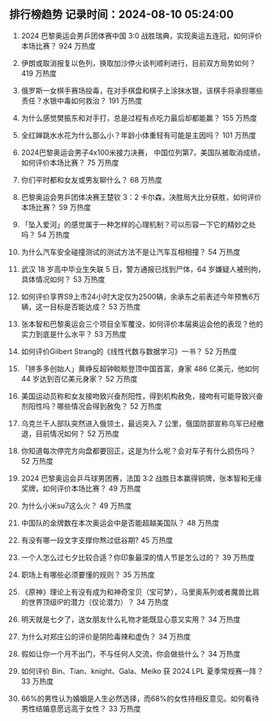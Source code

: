 
## 排行榜趋势 记录时间：2024-08-10 05:24:00
  
  1. 2024 巴黎奥运会男乒团体赛中国 3:0 战胜瑞典，实现奥运五连冠，如何评价本场比赛？ 924 万热度
    
  2. 伊朗或取消报复以色列，换取加沙停火谈判顺利进行，目前双方局势如何？ 419 万热度
    
  3. 俄罗斯一女棋手赛场投毒，在对手棋盘和棋子上涂抹水银，该棋手将承担哪些责任？水银中毒如何救治？ 191 万热度
    
  4. 为什么感觉樊振东和对手打，总是过程有点吃力最后却都能赢？ 155 万热度
    
  5. 全红婵跳水水花为什么那么小？年龄小体重轻有可能是主因吗？ 101 万热度
    
  6. 2024巴黎奥运会男子4x100米接力决赛， 中国位列第7，美国队被取消成绩，如何评价本场比赛？ 75 万热度
    
  7. 你们平时都和女友或男友聊什么？ 68 万热度
    
  8. 巴黎奥运会男乒团体决赛王楚钦 3：2 卡尔森，决胜局大比分获胜，如何评价本场比赛？ 59 万热度
    
  9. 「坠入爱河」的感觉属于一种怎样的心理机制？可以形容一下它的精妙之处吗？ 54 万热度
    
  10. 为什么汽车安全碰撞测试的测试方法不是让汽车互相相撞？ 54 万热度
    
  11. 武汉 18 岁高中毕业生失联 5 日，警方通报已找到尸体，64 岁嫌疑人被刑拘，具体情况如何？ 53 万热度
    
  12. 如何评价享界S9上市24小时大定仅为2500辆，余承东之前表述今年预售6万辆，这一目标是否能达成？ 53 万热度
    
  13. 张本智和巴黎奥运会三个项目全军覆没，如何评价本届奥运会他的表现？他的实力到底是什么水平？ 53 万热度
    
  14. 如何评价Gilbert Strang的《线性代数与数据学习》一书？ 52 万热度
    
  15. 「拼多多创始人」黄峥反超钟睒睒登顶中国首富，身家 486 亿美元，他如何 44 岁达到百亿美元身家？ 52 万热度
    
  16. 美国运动员称和女友接吻致兴奋剂阳性，得到机构赦免，接吻有可能导致兴奋剂阳性吗？哪些情况会得到赦免？ 52 万热度
    
  17. 乌克兰千人部队突然进入俄领土，最远突入 7 公里，俄国防部宣称乌军已经撤退，目前情况如何？ 52 万热度
    
  18. 你知道每次停完方向盘都要回正，这是为什么呢？会对车子有什么损伤吗？ 52 万热度
    
  19. 2024 巴黎奥运会乒乓球男团赛，法国 3:2 战胜日本赢得铜牌，张本智和无缘奖牌，如何评价本场比赛？ 49 万热度
    
  20. 为什么小米su7这么火？ 49 万热度
    
  21. 中国队的金牌数在本次奥运会中是否能超越美国队？ 48 万热度
    
  22. 有没有哪一段文字支撑你熬过低谷期? 45 万热度
    
  23. 一个人怎么过七夕比较合适？你印象最深的情人节是怎么过的？ 39 万热度
    
  24. 职场上有哪些必须要懂的规则？ 35 万热度
    
  25. 《原神》理论上有没有成为和神奇宝贝（宝可梦），马里奥系列或者魔兽比肩的世界顶级IP的潜力（仅论潜力）？ 34 万热度
    
  26. 明天就是七夕了，送女朋友什么礼物才能既显心意又实用？ 34 万热度
    
  27. 为什么对郑庄公的评价是阴险毒辣和虚伪？ 34 万热度
    
  28. 假如让你一个月不出门，不与任何人交流，你会做些什么？ 34 万热度
    
  29. 如何评价 Bin、Tian、knight、Gala、Meiko 获 2024 LPL 夏季常规赛一阵？ 33 万热度
    
  30. 66%的男性认为婚姻是人生必然选择，而68%的女性持相反意见。如何看待男性结婚意愿远高于女性？ 33 万热度
    
